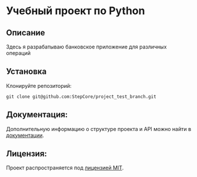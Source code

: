 # Учебный проект по Python
## Описание
Здесь я разрабатываю банковское приложение для различных операций
## Установка
Клонируйте репозиторий:
```
git clone git@github.com:StepCore/project_test_branch.git
```
## Документация:

Дополнительную информацию о структуре проекта и API можно найти в [документации](docs/README.md).

## Лицензия:

Проект распространяется под [лицензией MIT](LICENSE).
